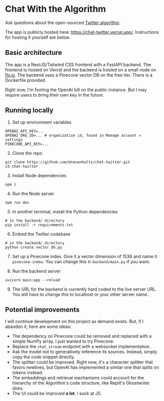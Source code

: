 # Chat With the Algorithm

Ask questions about the open-sourced [Twitter algorithm](https://github.com/twitter/the-algorithm).

The app is publicly hosted here: https://chat-twitter.vercel.app/. Instructions for hosting it yourself are below.

## Basic architecture

The app is a NextJS/Tailwind CSS frontend with a FastAPI backend. The frontend is hosted on Vercel and the backend is hosted on a small node on [fly.io](https://fly.io/). The backend uses a Pinecone vector DB on the free tier. There is a Dockerfile provided.

Right now, I'm footing the OpenAI bill on the public instance. But I may require users to bring their own key in the future.

## Running locally

1. Set up environment variables

```
OPENAI_API_KEY=...
OPENAI_ORG_ID=... # organization id, found in Manage account > settings
PINECONE_API_KEY=...
```

2. Clone the repo

```
git clone https://github.com/mtenenholtz/chat-twitter.git
cd chat-twitter
```

3. Install Node dependencies

```
npm i
```

4. Run the Node server

```
npm run dev
```

5. In another terminal, install the Python dependencies

```
# in the backend/ directory
pip install -r requirements.txt
```

6. Embed the Twitter codebase

```
# in the backend/ directory
python create_vector_db.py
```

7. Set up a Pinecone index. Give it a vector dimension of 1536 and name it `pinecone-index`. You can change this in `backend/main.py` if you want.

8. Run the backend server

```
uvicorn main:app --reload
```

9. The URL for the backend is currently hard coded to the live server URL. You will have to change this to localhost or your other server name.

## Potential improvements

I will continue development on this project as demand exists. But, if I abandon it, here are some ideas:

- The dependency on Pinecone could be removed and replaced with a simple NumPy array. I just wanted to try Pinecone.
- Replace the `chat_stream` endpoint with a websocket implementation.
- Ask the model not to generatively reference its sources. Instead, simply copy the code snippet directly.
- The splitter could be improved. Right now, it's a character splitter that favors newlines, but OpenAI has implemented a similar one that splits on tokens instead.
- The embeddings and retrieval mechanisms could account for the hierarchy of the Algorithm's code structure, like Replit's Ghostwriter does.
- The UI could be improved **a lot**. I suck at JS.